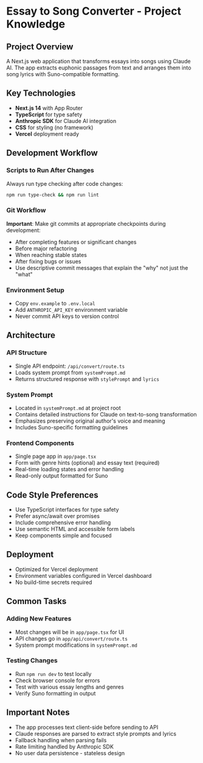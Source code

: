 # Essay to Song Converter - Project Knowledge

## Project Overview
A Next.js web application that transforms essays into songs using Claude AI. The app extracts euphonic passages from text and arranges them into song lyrics with Suno-compatible formatting.

## Key Technologies
- **Next.js 14** with App Router
- **TypeScript** for type safety
- **Anthropic SDK** for Claude AI integration
- **CSS** for styling (no framework)
- **Vercel** deployment ready

## Development Workflow

### Scripts to Run After Changes
Always run type checking after code changes:
```bash
npm run type-check && npm run lint
```

### Git Workflow
**Important**: Make git commits at appropriate checkpoints during development:
- After completing features or significant changes
- Before major refactoring
- When reaching stable states
- After fixing bugs or issues
- Use descriptive commit messages that explain the "why" not just the "what"

### Environment Setup
- Copy `env.example` to `.env.local`
- Add `ANTHROPIC_API_KEY` environment variable
- Never commit API keys to version control

## Architecture

### API Structure
- Single API endpoint: `/api/convert/route.ts`
- Loads system prompt from `systemPrompt.md`
- Returns structured response with `stylePrompt` and `lyrics`

### System Prompt
- Located in `systemPrompt.md` at project root
- Contains detailed instructions for Claude on text-to-song transformation
- Emphasizes preserving original author's voice and meaning
- Includes Suno-specific formatting guidelines

### Frontend Components
- Single page app in `app/page.tsx`
- Form with genre hints (optional) and essay text (required)
- Real-time loading states and error handling
- Read-only output formatted for Suno

## Code Style Preferences
- Use TypeScript interfaces for type safety
- Prefer async/await over promises
- Include comprehensive error handling
- Use semantic HTML and accessible form labels
- Keep components simple and focused

## Deployment
- Optimized for Vercel deployment
- Environment variables configured in Vercel dashboard
- No build-time secrets required

## Common Tasks

### Adding New Features
- Most changes will be in `app/page.tsx` for UI
- API changes go in `app/api/convert/route.ts`
- System prompt modifications in `systemPrompt.md`

### Testing Changes
- Run `npm run dev` to test locally
- Check browser console for errors
- Test with various essay lengths and genres
- Verify Suno formatting in output

## Important Notes
- The app processes text client-side before sending to API
- Claude responses are parsed to extract style prompts and lyrics
- Fallback handling when parsing fails
- Rate limiting handled by Anthropic SDK
- No user data persistence - stateless design
